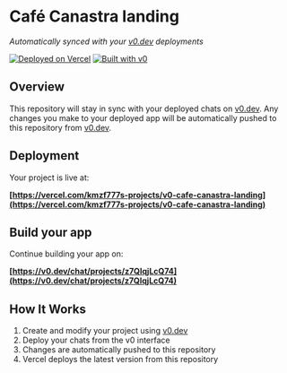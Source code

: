 # Café Canastra landing

*Automatically synced with your [v0.dev](https://v0.dev) deployments*

[![Deployed on Vercel](https://img.shields.io/badge/Deployed%20on-Vercel-black?style=for-the-badge&logo=vercel)](https://vercel.com/kmzf777s-projects/v0-cafe-canastra-landing)
[![Built with v0](https://img.shields.io/badge/Built%20with-v0.dev-black?style=for-the-badge)](https://v0.dev/chat/projects/z7QIqjLcQ74)

## Overview

This repository will stay in sync with your deployed chats on [v0.dev](https://v0.dev).
Any changes you make to your deployed app will be automatically pushed to this repository from [v0.dev](https://v0.dev).

## Deployment

Your project is live at:

**[https://vercel.com/kmzf777s-projects/v0-cafe-canastra-landing](https://vercel.com/kmzf777s-projects/v0-cafe-canastra-landing)**

## Build your app

Continue building your app on:

**[https://v0.dev/chat/projects/z7QIqjLcQ74](https://v0.dev/chat/projects/z7QIqjLcQ74)**

## How It Works

1. Create and modify your project using [v0.dev](https://v0.dev)
2. Deploy your chats from the v0 interface
3. Changes are automatically pushed to this repository
4. Vercel deploys the latest version from this repository